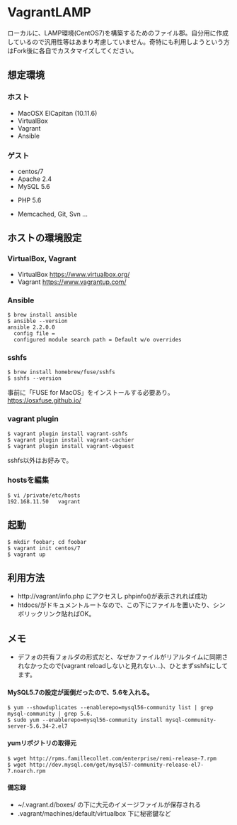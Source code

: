 # VagrantLAMP
ローカルに、LAMP環境(CentOS7)を構築するためのファイル郡。自分用に作成しているので汎用性等はあまり考慮していません。奇特にも利用しようという方はFork後に各自でカスタマイズしてください。

## 想定環境

### ホスト

+ MacOSX ElCapitan (10.11.6)
+ VirtualBox
+ Vagrant
+ Ansible

### ゲスト 

+ centos/7
+ Apache 2.4
+ MySQL 5.6
* PHP 5.6
+ Memcached, Git, Svn ...

## ホストの環境設定
### VirtualBox, Vagrant
* VirtualBox https://www.virtualbox.org/
* Vagrant https://www.vagrantup.com/

### Ansible
	$ brew install ansible
	$ ansible --version
	ansible 2.2.0.0
	  config file = 
	  configured module search path = Default w/o overrides

### sshfs
	$ brew install homebrew/fuse/sshfs
	$ sshfs --version

事前に「FUSE for MacOS」をインストールする必要あり。
https://osxfuse.github.io/


### vagrant plugin
	$ vagrant plugin install vagrant-sshfs
	$ vagrant plugin install vagrant-cachier
	$ vagrant plugin install vagrant-vbguest

sshfs以外はお好みで。


### hostsを編集
	$ vi /private/etc/hosts
	192.168.11.50   vagrant

## 起動
	$ mkdir foobar; cd foobar
	$ vagrant init centos/7
	$ vagrant up

## 利用方法
* http://vagrant/info.php にアクセスし phpinfo()が表示されれば成功
* htdocs/がドキュメントルートなので、この下にファイルを置いたり、シンボリックリンク貼ればOK。

## メモ
* デフォの共有フォルダの形式だと、なぜかファイルがリアルタイムに同期されなかったので(vagrant reloadしないと見れない…)、ひとまずsshfsにしてます。

#### MySQL5.7の設定が面倒だったので、5.6を入れる。
	$ yum --showduplicates --enablerepo=mysql56-community list | grep mysql-community | grep 5.6.
	$ sudo yum --enablerepo=mysql56-community install mysql-community-server-5.6.34-2.el7 

#### yumリポジトリの取得元
	$ wget http://rpms.famillecollet.com/enterprise/remi-release-7.rpm
	$ wget http://dev.mysql.com/get/mysql57-community-release-el7-7.noarch.rpm	

#### 備忘録
* ~/.vagrant.d/boxes/ の下に大元のイメージファイルが保存される
* .vagrant/machines/default/virtualbox 下に秘密鍵など
